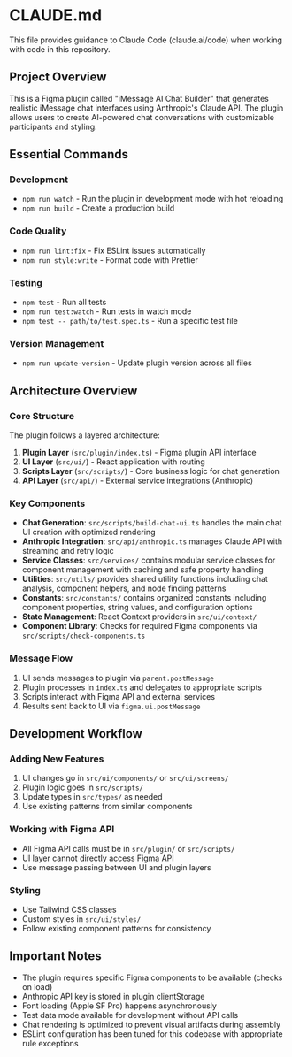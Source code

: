 # CLAUDE.md

This file provides guidance to Claude Code (claude.ai/code) when working with code in this repository.

## Project Overview

This is a Figma plugin called "iMessage AI Chat Builder" that generates realistic iMessage chat interfaces using Anthropic's Claude API. The plugin allows users to create AI-powered chat conversations with customizable participants and styling.

## Essential Commands

### Development

- `npm run watch` - Run the plugin in development mode with hot reloading
- `npm run build` - Create a production build

### Code Quality

- `npm run lint:fix` - Fix ESLint issues automatically
- `npm run style:write` - Format code with Prettier

### Testing

- `npm test` - Run all tests
- `npm run test:watch` - Run tests in watch mode
- `npm test -- path/to/test.spec.ts` - Run a specific test file

### Version Management

- `npm run update-version` - Update plugin version across all files

## Architecture Overview

### Core Structure

The plugin follows a layered architecture:

1. **Plugin Layer** (`src/plugin/index.ts`) - Figma plugin API interface
2. **UI Layer** (`src/ui/`) - React application with routing
3. **Scripts Layer** (`src/scripts/`) - Core business logic for chat generation
4. **API Layer** (`src/api/`) - External service integrations (Anthropic)

### Key Components

- **Chat Generation**: `src/scripts/build-chat-ui.ts` handles the main chat UI creation with optimized rendering
- **Anthropic Integration**: `src/api/anthropic.ts` manages Claude API with streaming and retry logic
- **Service Classes**: `src/services/` contains modular service classes for component management with caching and safe property handling
- **Utilities**: `src/utils/` provides shared utility functions including chat analysis, component helpers, and node finding patterns
- **Constants**: `src/constants/` contains organized constants including component properties, string values, and configuration options
- **State Management**: React Context providers in `src/ui/context/`
- **Component Library**: Checks for required Figma components via `src/scripts/check-components.ts`

### Message Flow

1. UI sends messages to plugin via `parent.postMessage`
2. Plugin processes in `index.ts` and delegates to appropriate scripts
3. Scripts interact with Figma API and external services
4. Results sent back to UI via `figma.ui.postMessage`

## Development Workflow

### Adding New Features

1. UI changes go in `src/ui/components/` or `src/ui/screens/`
2. Plugin logic goes in `src/scripts/`
3. Update types in `src/types/` as needed
4. Use existing patterns from similar components

### Working with Figma API

- All Figma API calls must be in `src/plugin/` or `src/scripts/`
- UI layer cannot directly access Figma API
- Use message passing between UI and plugin layers

### Styling

- Use Tailwind CSS classes
- Custom styles in `src/ui/styles/`
- Follow existing component patterns for consistency

## Important Notes

- The plugin requires specific Figma components to be available (checks on load)
- Anthropic API key is stored in plugin clientStorage
- Font loading (Apple SF Pro) happens asynchronously
- Test data mode available for development without API calls
- Chat rendering is optimized to prevent visual artifacts during assembly
- ESLint configuration has been tuned for this codebase with appropriate rule exceptions
